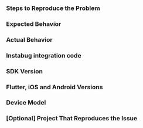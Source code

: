 <!--
Please fill in the template below when creating an issue 
to help us reproduce it and fix it faster.

While not required, including a sample project that reproduces 
your issue will help us a lot.
-->

### Steps to Reproduce the Problem

### Expected Behavior

### Actual Behavior

### Instabug integration code
<!--Make sure to remove your app token.-->

### SDK Version
<!--Which version of Instabug Flutter are you on?.-->

### Flutter, iOS and Android Versions

### Device Model
<!--If this issue is happening on specific devices, please mention them.-->

### [Optional] Project That Reproduces the Issue
<!--While not required, providing a sample project that reproduces the issue you're having will help us solve it much faster.-->
 